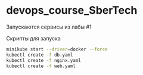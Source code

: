 # devops_course_SberTech

Запускаются сервисы из лабы #1

Скрипты для запуска
```bash
minikube start --driver=docker --force
kubectl create -f db.yaml
kubectl create -f nginx.yaml
kubectl create -f web.yaml
```
